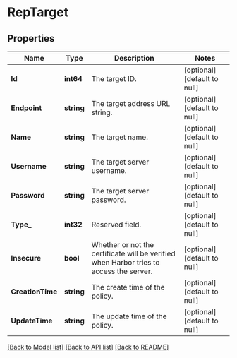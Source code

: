 # RepTarget

## Properties
Name | Type | Description | Notes
------------ | ------------- | ------------- | -------------
**Id** | **int64** | The target ID. | [optional] [default to null]
**Endpoint** | **string** | The target address URL string. | [optional] [default to null]
**Name** | **string** | The target name. | [optional] [default to null]
**Username** | **string** | The target server username. | [optional] [default to null]
**Password** | **string** | The target server password. | [optional] [default to null]
**Type_** | **int32** | Reserved field. | [optional] [default to null]
**Insecure** | **bool** | Whether or not the certificate will be verified when Harbor tries to access the server. | [optional] [default to null]
**CreationTime** | **string** | The create time of the policy. | [optional] [default to null]
**UpdateTime** | **string** | The update time of the policy. | [optional] [default to null]

[[Back to Model list]](../README.md#documentation-for-models) [[Back to API list]](../README.md#documentation-for-api-endpoints) [[Back to README]](../README.md)


